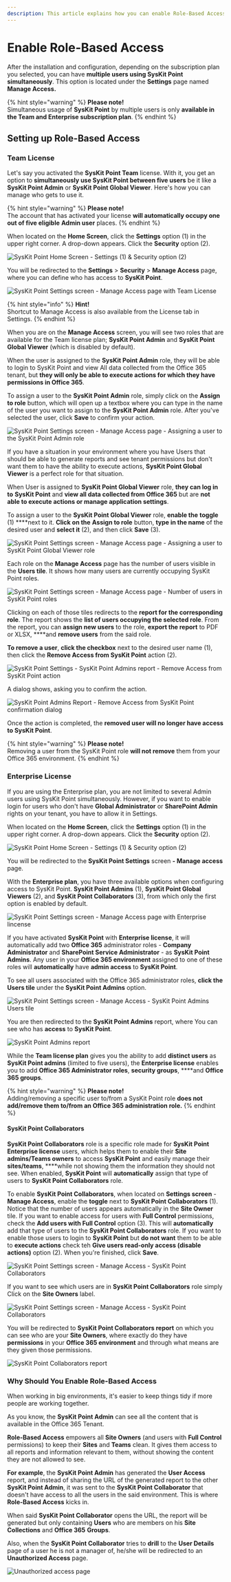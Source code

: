 ```yaml
---
description: This article explains how you can enable Role-Based Access in SysKit Point.
---
```


# Enable Role-Based Access

After the installation and configuration, depending on the subscription plan you selected, you can have **multiple users using SysKit Point simultaneously**. This option is located under the **Settings** page named **Manage Access.**

{% hint style="warning" %}
**Please note!**   
Simultaneous usage of **SysKit Point** by multiple users is only **available in the Team and Enterprise subscription plan**.
{% endhint %}

## Setting up Role-Based Access

### Team License

Let's say you activated the **SysKit Point Team** license. With it, you get an option to **simultaneously use SysKit Point between five users** be it like a **SysKit Point Admin** or **SysKit Point Global Viewer**. Here's how you can manage who gets to use it.

{% hint style="warning" %}
**Please note!**   
The account that has activated your license **will automatically occupy one out of five eligible** **Admin user** places.
{% endhint %}

When located on the **Home Screen**, click the **Settings** option \(1\) in the upper right corner. A drop-down appears. Click the **Security** option \(2\).

![SysKit Point Home Screen - Settings \(1\) &amp; Security option \(2\)](../.gitbook/assets/rbs-clanak-1%20%281%29.png)

You will be redirected to the **Settings** &gt; **Security** &gt; **Manage Access** page, where you can define who has access to **SysKit Point**.

![SysKit Point Settings screen - Manage Access page with Team License](../.gitbook/assets/rbs-clanak-2.png)

{% hint style="info" %}
**Hint!**  
Shortcut to Manage Access is also available from the License tab in Settings.
{% endhint %}

When you are on the **Manage Access** screen, you will see two roles that are available for the Team license plan; **SysKit Point Admin** and **SysKit Point Global Viewer** \(which is disabled by default\).

When the user is assigned to the **SysKit Point Admin** role, they will be able to login to SysKit Point and view All data collected from the Office 365 tenant, but **they will only be able to execute actions for which they have permissions in Office 365**.

To assign a user to the **SysKit Point Admin** role, simply click on the **Assign to role** button, which will open up a textbox where you can type in the name of the user you want to assign to the **SysKit Point Admin** role. After you've selected the user, click **Save** to confirm your action. 

![SysKit Point Settings screen - Manage Access page - Assigning a user to the SysKit Point Admin role](../.gitbook/assets/rbs-clanak-3%20%281%29.png)

If you have a situation in your environment where you have Users that should be able to generate reports and see tenant permissions but don't want them to have the ability to execute actions, **SysKit Point Global Viewer** is a perfect role for that situation. 

When User is assigned to **SysKit Point Global Viewer** role, **they can log in to** **SysKit Point** and **view all data collected from Office 365** but are **not able to execute actions or manage application settings**.

To assign a user to the **SysKit Point Global Viewer** role, **enable the** **toggle** \(1\) ****next to it. **Click on the** **Assign to role** button, **type in the name** of the desired user and **select it** \(2\), and then click **Save** \(3\).

![SysKit Point Settings screen - Manage Access page - Assigning a user to SysKit Point Global Viewer role](../.gitbook/assets/rbs-clanak-4.png)

Each role on the **Manage Access** page has the number of users visible in the **Users tile**. It shows how many users are currently occupying SysKit Point roles.

![SysKit Point Settings screen - Manage Access page - Number of users in SysKit Point roles](../.gitbook/assets/rbs-clanak-5.png)

Clicking on each of those tiles redirects to the **report for the corresponding role**. The report shows the **list of users occupying the selected role**. From the report, you can **assign new users** to the role, **export the report** to PDF or XLSX, ****and **remove users** from the said role.

**To remove a user**, **click the checkbox** next to the desired user name \(1\), then click the **Remove Access from SysKit Point** action \(2\).

![SysKit Point Settings - SysKit Point Admins report - Remove Access from SysKit Point action](../.gitbook/assets/rbs-clanak-6.png)

A dialog shows, asking you to confirm the action.

![SysKit Point Admins Report - Remove Access from SysKit Point confirmation dialog](../.gitbook/assets/rbs-clanak-7.png)

Once the action is completed, the **removed user will no longer have access to SysKit Point**.

{% hint style="warning" %}
**Please note!**   
Removing a user from the SysKit Point role **will not remove** them from your Office 365 environment.
{% endhint %}

### Enterprise License

If you are using the Enterprise plan, you are not limited to several Admin users using SysKit Point simultaneously. However, if you want to enable login for users who don't have **Global Administrator** or **SharePoint Admin** rights on your tenant, you have to allow it in Settings.

When located on the **Home Screen**, click the **Settings** option \(1\) in the upper right corner. A drop-down appears. Click the **Security** option \(2\).



![SysKit Point Home Screen - Settings \(1\) &amp; Security option \(2\)](../.gitbook/assets/rbs-clanak-1%20%281%29.png)



You will be redirected to the **SysKit Point Settings** screen **- Manage access** page. 

With the **Enterprise plan**, you have three available options when configuring access to SysKit Point. **SysKit Point Admins** \(1\), **SysKit Point Global Viewers** \(2\), and **SysKit Point Collaborators** \(3\), from which only the first option is enabled by default.

![SysKit Point Settings screen - Manage Access page with Enterprise lincense](../.gitbook/assets/rbs-clanak-8.png)

If you have activated **SysKit Point** with **Enterprise license**, it will automatically add two **Office 365** administrator roles - **Company Administrator** and **SharePoint Service Administrator** - as **SysKit Point Admins**. Any user in your **Office 365 environment** assigned to one of these roles will **automatically** have **admin access** to **SysKit Point**.

To see all users associated with the Office 365 administrator roles, **click the** **Users tile** under the **SysKit Point Admins** option.

![SysKit Point Settings screen - Manage Access - SysKit Point Admins Users tile](../.gitbook/assets/rbs-clanak-9%20%281%29.png)

You are then redirected to the **SysKit Point Admins** report, where You can see who has **access** to **SysKit Point**.

![SysKit Point Admins report](../.gitbook/assets/rbs-clanak-10.png)

While the **Team license plan** gives you the ability to add **distinct users** as **SysKit Point admins** \(limited to five users\), the **Enterprise license** enables you to add **Office 365 Administrator roles**, **security groups**, ****and **Office 365 groups**.

{% hint style="warning" %}
**Please note!**   
Adding/removing a specific user to/from a SysKit Point role **does not add/remove them to/from an Office 365 administration role.**
{% endhint %}

#### SysKit Point Collaborators

**SysKit Point Collaborators** role is a specific role made for **SysKit Point** **Enterprise license** users, which helps them to enable their **Site admins/Teams owners** to access **SysKit Point** and easily manage their **sites/teams**, ****while not showing them the information they should not see. When enabled, **SysKit Point** will **automatically** assign that type of users to **SysKit Point Collaborators** role.

To enable **SysKit Point Collaborators**, when located on **Settings screen** - **Manage Access**, enable the **toggle** next to **SysKit Point Collaborators** \(1\). Notice that the number of users appears automatically in the **Site Owner** tile. If you want to enable access for users with **Full Control** permissions, check the **Add users with Full Control** option \(3\). This will **automatically** add that type of users to the **SysKit Point Collaborators** role. If you want to enable those users to login to **SysKit Point** but **do not want** them to be able to **execute actions** check teh **Give users read-only access \(disable actions\)** option \(2\). When you're finished, click **Save**.

![SysKit Point Settings screen - Manage Access - SysKit Point Collaborators](../.gitbook/assets/rbs-clanak-11.png)

If you want to see which users are in **SysKit Point Collaborators** role simply Click on the **Site Owners** label.

![SysKit Point Settings screen - Manage Access - SysKit Point Collaborators ](../.gitbook/assets/rbs-clanak-12%20%281%29.png)

You will be redirected to **SysKit Point Collaborators report** on which you can see who are your **Site Owners**, where exactly do they have **permissions** in your **Office 365 environment** and through what means are they given those permissions.

![SysKit Point Collaborators report](../.gitbook/assets/rbs-clanak-13.png)

### Why Should You Enable Role-Based Access

When working in big environments, it's easier to keep things tidy if more people are working together.

As you know, the **SysKit Point Admin** can see all the content that is available in the Office 365 Tenant.

**Role-Based Access** empowers all **Site Owners** \(and users with **Full Control** permissions\) to keep their **Sites** and **Teams** clean. It gives them access to all reports and information relevant to them, without showing the content they are not allowed to see.

**For example**, the **SysKit Point Admin** has generated the **User Access** report, and instead of sharing the URL of the generated report to the other **SysKit Point Admin**, it was sent to the **SysKit Point Collaborator** that doesn't have access to all the users in the said environment. This is where **Role-Based Access** kicks in.

When said **SysKit Point Collaborator** opens the URL, the report will be generated but only containing **Users** who are members on his **Site Collections** and **Office 365** **Groups**.

Also, when the **SysKit Point Collaborator** tries to **drill** to the **User Details** page of a user he is not a manager of, he/she will be redirected to an **Unauthorized Access** page.

![Unauthorized access page](../.gitbook/assets/enable-role-based-access_unauthorized-access-screen.png)

